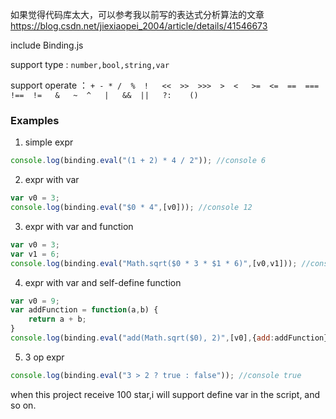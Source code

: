 
如果觉得代码库太大，可以参考我以前写的表达式分析算法的文章
https://blog.csdn.net/jiexiaopei_2004/article/details/41546673


include Binding.js

support type :
```number,bool,string,var```

support operate ：
```+ - * /  %  !   <<  >>  >>>  >  <   >=  <=  ==  ===  !==  !=   &   ~  ^   |   &&  ||   ?:    ()```

### Examples

1. simple expr
```js
console.log(binding.eval("(1 + 2) * 4 / 2")); //console 6
```

2. expr with var
```js
var v0 = 3;
console.log(binding.eval("$0 * 4",[v0])); //console 12
```
3. expr with var and function
```js
var v0 = 3;
var v1 = 6;
console.log(binding.eval("Math.sqrt($0 * 3 * $1 * 6)",[v0,v1])); //console 18
```
4. expr with var and self-define function
```js
var v0 = 9;
var addFunction = function(a,b) {
    return a + b;
}
console.log(binding.eval("add(Math.sqrt($0), 2)",[v0],{add:addFunction})); //console 5
```
5. 3 op expr
```js
console.log(binding.eval("3 > 2 ? true : false")); //console true
```
when this project receive 100 star,i will support define var in the script, and so on.

